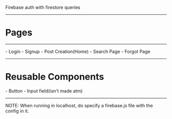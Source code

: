 <p>Firebase auth with firestore queries
</p>
<hr/>
<h1>Pages</h1>
<hr />
- Login
- Signup
- Post Creation(Home)
- Search Page
- Forgot Page
<hr />
<h1>Reusable Components</h1>
- Button
- Input field(isn't made atm)
<hr />

NOTE: When running in localhost, do specify a firebase.js file with the config in it.
